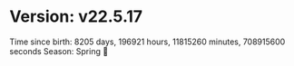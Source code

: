 # Version: v22.5.17
Time since birth: 8205 days, 196921 hours, 11815260 minutes, 708915600 seconds
Season: Spring 🌸
